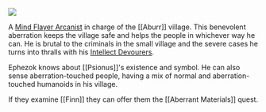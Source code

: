 ![](https://5e.tools/img/MM/Mind%20Flayer%20Arcanist.png)

A [Mind Flayer Arcanist](https://5e.tools/bestiary.html#mind%20flayer%20arcanist_mm) in charge of the [[Aburr]] village. This benevolent aberration keeps the village safe and helps the people in whichever way he can. He is brutal to the criminals in the small village and the severe cases he turns into thralls with his [Intellect Devourers](https://5e.tools/bestiary.html#intellect%20devourer_mm).

Ephezok knows about [[Psionus]]'s existence and symbol. He can also sense aberration-touched people, having a mix of normal and aberration-touched humanoids in his village.

If they examine [[Finn]] they can offer them the [[Aberrant Materials]] quest.